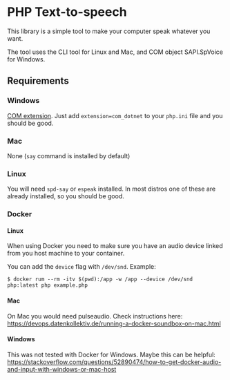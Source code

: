 # PHP Text-to-speech

This library is a simple tool to make your computer speak whatever you want.

The tool uses the CLI tool for Linux and Mac, and COM object SAPI.SpVoice for Windows.

## Requirements

### Windows

[COM extension](https://www.php.net/manual/en/book.com.php). Just add `extension=com_dotnet` to your `php.ini` file and you should be good.

### Mac

None (`say` command is installed by default)

### Linux

You will need `spd-say` or `espeak` installed. In most distros one of these are already installed, so you should be good.

### Docker

#### Linux

When using Docker you need to make sure you have an audio device linked from you host machine to your container.

You can add the `device` flag with `/dev/snd`. Example:

```shell
$ docker rum --rm -itv $(pwd):/app -w /app --device /dev/snd php:latest php example.php
```

#### Mac
On Mac you would need pulseaudio. Check instructions here: https://devops.datenkollektiv.de/running-a-docker-soundbox-on-mac.html

#### Windows

This was not tested with Docker for Windows. Maybe this can be helpful:
https://stackoverflow.com/questions/52890474/how-to-get-docker-audio-and-input-with-windows-or-mac-host
